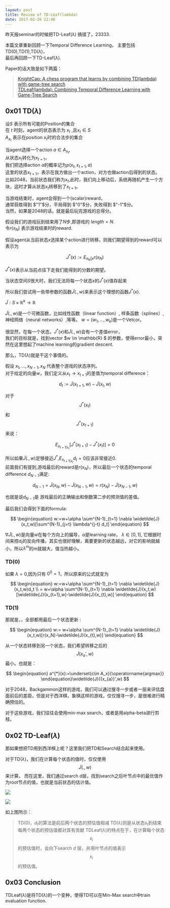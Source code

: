 ```yaml
---
layout: post
title: Review of TD-Leaf(lambda)
date: 2017-02-26 22:48
---
```



昨天报seminar的时候把TD-Leaf$(\lambda)$ 搞错了，23333.

本篇文章重新回顾一下Temporal Difference Learning， 
主要包括TD$(0)$,TD$(1)$,TD$(\lambda)$，  
最后再回顾一下TD-Leaf$(\lambda)$.

Paper的话大致是如下两篇：

> [KnightCap: A chess program that learns by combining TD(lambda) with game-tree search][1]  
> [TDLeaf(lambda): Combining Temporal Difference Learning with Game-Tree Search][2]  



## 0x01 TD$(\lambda)$

设$S$ 表示所有可能的Position的集合  
在 $t$ 时刻，agent的状态表示为 $x_t$ ,且$x_t \in S$  
$A_{x_t}$ 表示在position $x_t$时的合法步的集合  

当agent选择一个action $a \in A_{x_t}$,  
从状态$x_t$转化为$x_{t+1}$，  
我们把选择action $a$的概率记为$p(x_t,x_{t+1},a)$  
这里的状态$x_{t+1}$，表示在我方做出一个action，对方也做action后得到的状态。  
比如2048，当前状态我们称为$x_t$,此时，我们向上移动后，系统再随机产生一个方块，这时才算从状态$x_t$转移到了$x_{t+1}$。

当游戏结束时，agent会得到一个(scalar)reward，  
通常获胜得到 $"1"$分，平局得到 $"0"$分，失败得到 $"-1"$分。  
当然，如果是2048的话，就是最后玩完游戏的总得分。

假设我们的游戏玩到结束用了$N$步,即游戏的 $length=N$.  
令$r(x_N)$ 表示游戏结束时的reward.

假设agent从当前状态$x$选择某个action进行转移，则我们期望得到的reward可以表示为  

$$
\begin{equation}
J^{*}(x):=E_{x_N|x}r(x_N) 
\end{equation}
$$

$J^{*}(x)$表示从当前点往下走我们能得到的分数的期望。

当状态空间$S$很大时，我们无法将每一个状态$x$的$J^{*}(x)$值存起来

所以我们尝试用一些带参数的函数$\widetilde{J}(.,w)$来表示这个理想的函数$J^{*}(x)$.

$\widetilde{J}:S \times \mathbb{R}^{k}\rightarrow \mathbb{R}$ 

$\widetilde{J}(.,w)$是一个可微函数，比如线性函数（linear function）, 样条函数（splines）, 神经网络（neural
networks）,等等。
$w=(w_1,...,w_k)$是一个Vetcor。

很显然，在每一个状态，$J^{*}(x)$和$\widetilde{J}(.,w)$会有一个差值error，  
我们的目标就是，找到vector $w \in \mathbb{R} $ 的参数，使得error最小，突然在这里想起了machine learning的gradient descent.

那么，TD$(\lambda)$就是干这个事情的。


假设 $x_1,...,x_{N-1},x_N$ 代表整个游戏的状态序列。  
对于给定的向量$w$，我们定义从$x_t \rightarrow x_{t+1}$的差值为temporal
difference：

$$
\begin{equation}
d_t:=\widetilde{J}(x_{t+1},w)-\widetilde{J}(x_t,w)
\end{equation}
$$

对于$$J^{*}(x_t)$$ 和 $$J^{*}(x_{t+1})$$来说：

$$E_{x_{t+1|x_t}}[J^{*}(x_{t+1})-J^{*}(x_{t})]=0$$

所以如果$\widetilde{J}(.,w)$足够接近$J^{*}$,$E_{x_{t+1|x_t}}d_t=0$应该非常接近0.  
前面我们有提到,游戏最后的reward是$r(x_N)$，所以最后一个状态的temporal difference $d_{N-1}$满足:  

$$d_{N-1}=\widetilde{J}(x_N,w)-\widetilde{J}(x_{N-1},w)=r(x_N)-\widetilde{J}(x_{N-1},w)$$

也就是说$d_{N-1}$是 游戏最后的正确输出和倒数第二步的预测值的差值。

最后我们会得到下面的formula:

$$
\begin{equation}
w:=w+\alpha \sum^{N-1}_{t=1} \nabla \widetilde{J}(x_t,w)[\sum^{N-1}_{j=t} \lambda^{j-t} d_t]
\end{equation}
$$

$\nabla \widetilde{J}(.,w)$是向量$w$在每个方向上的偏导，$\alpha$是learning rate， $\lambda \in [0,1]$, 它根据时间来控$d_t$的反向传播，其实也很好理解，离要更新的状态越远，对它的影响就越小，所以$\lambda^{m}$的m就越大，值当热越小。

### TD$(0)$

如果 $\lambda=0$,因为只有 $0^0=1$，所以原来的公式就变为

$$
\begin{equation}
w:=w+\alpha \sum^{N-1}_{t=1} \nabla \widetilde{J}(x_t,w)d_t \\
= w+\alpha \sum^{N-1}_{t=1} \nabla \widetilde{J}(x_t,w)[\widetilde{J}(x_{t+1},w)-\widetilde{J}(x_{t},w)]
\end{equation}
$$

### TD$(1)$

那就是，，全部都用最后一个状态更新 :

$$
\begin{equation}
w:= w+\alpha \sum^{N-1}_{t=1} \nabla \widetilde{J}(x_t,w)[r(x_N)-\widetilde{J}(x_{t},w)]
\end{equation}
$$

从一个状态转移到另一个状态，我们希望转移之后的$$\widetilde{J}({x_{a}}',w)$$最小。也就是：

$$
\begin{equation}
a^{*}(x):=\underset{c\in A_x}{\operatorname{argmax}}
\end{equation}\widetilde{J}({x_{a}}',w)
$$

对于2048，Backgammon这样的游戏，我们可以通过搜寻一步或者一层来评估盘面前后的差距，但是对于西洋棋，象棋这样的游戏，仅仅搜寻一步，是很难进行精确预估的。

对于这些游戏，我们往往会使用min-max search，或者是用alpha-beta进行剪枝。


## 0x02 TD-Leaf$(\lambda)$

那如果想把TD用到西洋棋上呢？这里我们把TD和Search结合起来使用。

对于TD$(\lambda)$，我们在计算每个状态的值时，仅仅使用$$\widetilde{J}(.,w)$$来计算， 而在这里，我们通过search d层，找到search之后叶节点中的最优值作为root节点的值，也就是当前状态的估计值。  

![][3]

![][4]

如上图所示：
> TD$(0)$，$d_t$的算法是前后两个状态的预估值相减
> TD$(\lambda)$则是从状态$s_t$到结束每两个状态的预估值都对其有贡献
> TDLeaf$(\lambda)$的特点在于，在计算每个状态$$ x_i $$的预估值时，会向下search $d$ 层，并用叶节点的值表示$$x_i$$的预估值。


## 0x03 Conclusion

TDLeaf$(\lambda)$是将TD$(\lambda)$的一个变种，使得TD可以在Min-Max search中train evaluation function.

  [1]: https://arxiv.org/pdf/cs/9901002.pdf
  [2]: https://arxiv.org/pdf/cs/9901001.pdf
  [3]: http://7xi3e9.com1.z0.glb.clouddn.com/Selection_007.png
  [4]: http://7xi3e9.com1.z0.glb.clouddn.com/Selection_009.png
